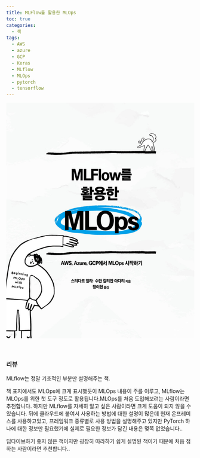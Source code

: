 ```yaml
---
title: MLFlow를 활용한 MLOps
toc: true
categories:
  - 책
tags:
  - AWS
  - azure
  - GCP
  - Keras
  - MLflow
  - MLOps
  - pytorch
  - tensorflow
---
```


![book cover](/assets/images/posts/2022-8-27-tistory-post-96/img-1.png)



 


### **리뷰**


MLflow는 정말 기초적인 부분만 설명해주는 책.


책 표지에서도 MLOps에 크게 표시했듯이 MLOps 내용이 주를 이루고, MLflow는 MLOps를 위한 첫 도구 정도로 활용됩니다.MLOps를 처음 도입해보려는 사람이라면 추천합니다. 하지만 MLflow를 자세히 알고 싶은 사람이라면 크게 도움이 되지 않을 수 있습니다. 뒤에 클라우드에 붙여서 사용하는 방법에 대한 설명이 많은데 현재 온프레미스를 사용하고있고, 프레임워크 종류별로 사용 방법을 설명해주고 있지만 PyTorch 하나에 대한 정보만 필요했기에 실제로 필요한 정보가 담긴 내용은 몇쪽 없었습니다..


딥다이브하기 좋지 않은 책이지만 굉장히 따라하기 쉽게 설명된 책이기 때문에 처음 접하는 사람이라면 추천합니다..


 

